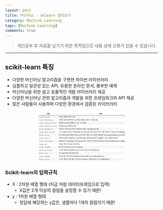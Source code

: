 ```yaml
---
layout: post
title: 머신러닝 - sklearn 알아보기
category: Machine Learning
tags: [Machine Learning]
comments: true
---
```


> 개인공부 후 자료를 남기기 위한 목적임으로 내용 상에 오류가 있을 수 있습니다.    

<hr>

## scikit-learn 특징

- 다양한 머신러닝 알고리즘을 구현한 파이썬 라이브러리
- 심플하고 일관성 있는 API, 유용한 온라인 문서, 풍부한 예제
- 머신러닝을 위한 쉽고 효율적인 개발 라이브러리 제공
- 다양한 머신러닝 관련 알고리즘과 개발을 위한 프레임워크와 API 제공
- 많은 사람들이 사용하며 다양한 환경에서 검증된 라이브러리


<center>
<figure>
<img src="/assets/post-img/ML/1.png" alt="" width="70%">
</figure>
</center>


### Scikit-learn의 입력규칙

- X : 2차원 배열 형태 (지금 처럼 데이터프레임으로 입력)
    - X값은 2개 이상의 컬럼을 설정할 수 있기 때문!
- y : 1차원 배열 형태
    - 정답에 해당하는 y값은, 샘플마다 1개의 컬럼이기 때문!